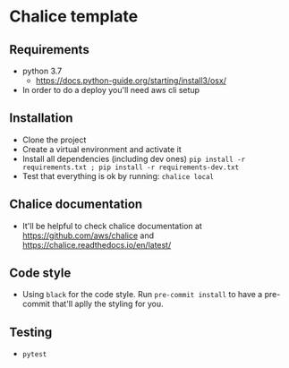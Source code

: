 # Chalice template

## Requirements

* python 3.7
  * https://docs.python-guide.org/starting/install3/osx/
* In order to do a deploy you'll need aws cli setup

## Installation

* Clone the project
* Create a virtual environment and activate it
* Install all dependencies (including dev ones) `pip install -r requirements.txt ; pip install -r requirements-dev.txt`
* Test that everything is ok by running: `chalice local`

## Chalice documentation

* It'll be helpful to check chalice documentation at https://github.com/aws/chalice and https://chalice.readthedocs.io/en/latest/

## Code style

* Using `black` for the code style. Run `pre-commit install` to have a pre-commit that'll aplly the styling for you.

## Testing

* `pytest`

